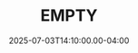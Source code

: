 ---
title: EMPTY
creator: Empty
cart: Empty
type: Empty
date: 2025-07-03T14:10:00.00-04:00
score: 
review: 
---